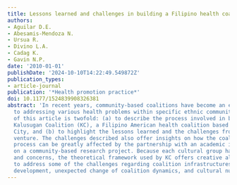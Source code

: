 ```yaml
---
title: Lessons learned and challenges in building a Filipino health coalition
authors:
- Aguilar D.E.
- Abesamis-Mendoza N.
- Ursua R.
- Divino L.A.
- Cadag K.
- Gavin N.P.
date: '2010-01-01'
publishDate: '2024-10-10T14:22:49.549872Z'
publication_types:
- article-journal
publication: '*Health promotion practice*'
doi: 10.1177/1524839908326381
abstract: 'In recent years, community-based coalitions have become an effective channel
  to addressing various health problems within specific ethnic communities. The purpose
  of this article is twofold: (a) to describe the process involved in building the
  Kalusugan Coalition (KC), a Filipino American health coalition based in New York
  City, and (b) to highlight the lessons learned and the challenges from this collaborative
  venture. The challenges described also offer insights on how the coalition development
  process can be greatly affected by the partnership with an academic institution
  on a community-based research project. Because each cultural group has unique issues
  and concerns, the theoretical framework used by KC offers creative alternatives
  to address some of the challenges regarding coalition infrastructures, leadership
  development, unexpected change of coalition dynamics, and cultural nuances.'
---
```

